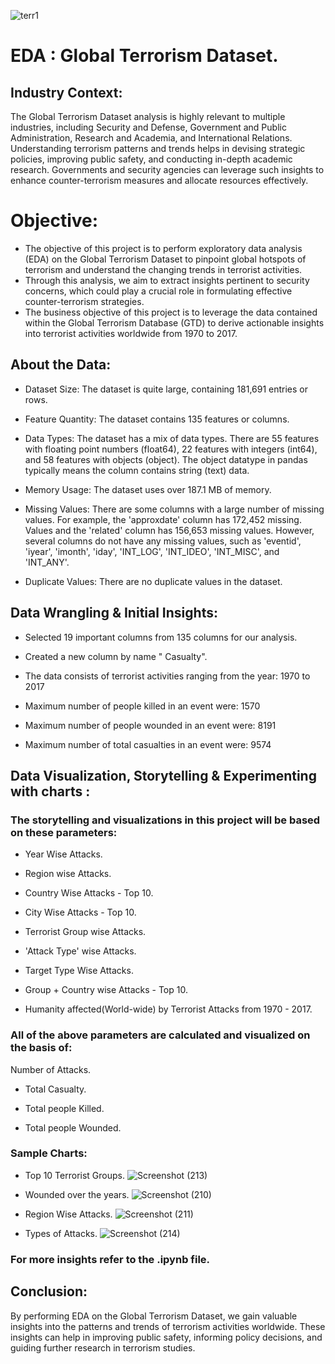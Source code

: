 

![terr1](https://github.com/user-attachments/assets/16f7e1a8-5850-414f-a2ba-1e3984b89a59)

# EDA : Global Terrorism Dataset.

## Industry Context: 
The Global Terrorism Dataset analysis is highly relevant to multiple industries, including Security and Defense, Government and Public Administration, Research and Academia, and International Relations. Understanding terrorism patterns and trends helps in devising strategic policies, improving public safety, and conducting in-depth academic research. Governments and security agencies can leverage such insights to enhance counter-terrorism measures and allocate resources effectively.

# Objective:
- The objective of this project is to perform exploratory data analysis (EDA) on the Global Terrorism Dataset to pinpoint global hotspots of terrorism and understand the changing trends in terrorist activities.
- Through this analysis, we aim to extract insights pertinent to security concerns, which could play a crucial role in formulating effective counter-terrorism strategies.
- The business objective of this project is to leverage the data contained within the Global Terrorism Database (GTD) to derive actionable insights into terrorist activities worldwide from 1970 to 2017.

## About the Data:
- Dataset Size: The dataset is quite large, containing 181,691 entries or rows.

- Feature Quantity: The dataset contains 135 features or columns.

- Data Types: The dataset has a mix of data types. There are 55 features with floating point numbers (float64), 22 features with integers (int64), and 58 features with objects (object). The object datatype in pandas typically means the column contains string (text) data.

- Memory Usage: The dataset uses over 187.1 MB of memory.

- Missing Values: There are some columns with a large number of missing values. For example, the 'approxdate' column has 172,452 missing. Values and the 'related' column has 156,653 missing values. However, several columns do not have any missing values, such as 'eventid', 'iyear', 'imonth', 'iday', 'INT_LOG', 'INT_IDEO', 'INT_MISC', and 'INT_ANY'.

- Duplicate Values: There are no duplicate values in the dataset.

## Data Wrangling & Initial Insights:
- Selected 19 important columns from 135 columns for our analysis.

- Created a new column by name " Casualty".

- The data consists of terrorist activities ranging from the year: 1970 to 2017

- Maximum number of people killed in an event were: 1570

- Maximum number of people wounded in an event were: 8191

- Maximum number of total casualties in an event were: 9574

## Data Visualization, Storytelling & Experimenting with charts :

### The storytelling and visualizations in this project will be based on these parameters:

- Year Wise Attacks.

- Region wise Attacks.

- Country Wise Attacks - Top 10.

- City Wise Attacks - Top 10.

- Terrorist Group wise Attacks.

- 'Attack Type' wise Attacks.

- Target Type Wise Attacks.

- Group + Country wise Attacks - Top 10.

- Humanity affected(World-wide) by Terrorist Attacks from 1970 - 2017.

### All of the above parameters are calculated and visualized on the basis of:
Number of Attacks.

- Total Casualty.

- Total people Killed.

- Total people Wounded.

### Sample Charts:

- Top 10 Terrorist Groups.
![Screenshot (213)](https://github.com/user-attachments/assets/84d9969a-b0e3-4c54-abbe-c2532c0238f5)

- Wounded over the years.
![Screenshot (210)](https://github.com/user-attachments/assets/8f7e4560-ce75-48aa-ba64-aecace7d50e9)

- Region Wise Attacks.
![Screenshot (211)](https://github.com/user-attachments/assets/b18308d8-426c-4a81-aba9-b2a76e1b2926)

- Types of Attacks.
![Screenshot (214)](https://github.com/user-attachments/assets/7fdaec5e-9a5f-41fc-bcf8-fc5b7f8d4b90)

### For more insights refer to the .ipynb file.

## Conclusion:
By performing EDA on the Global Terrorism Dataset, we gain valuable insights into the patterns and trends of terrorism activities worldwide. These insights can help in improving public safety, informing policy decisions, and guiding further research in terrorism studies.
